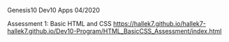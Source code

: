 
Genesis10 Dev10 Apps 04/2020

Assessment 1: Basic HTML and CSS 
https://hallek7.github.io/hallek7-hallek7.github.io/Dev10-Program/HTML_BasicCSS_Assessment/index.html
